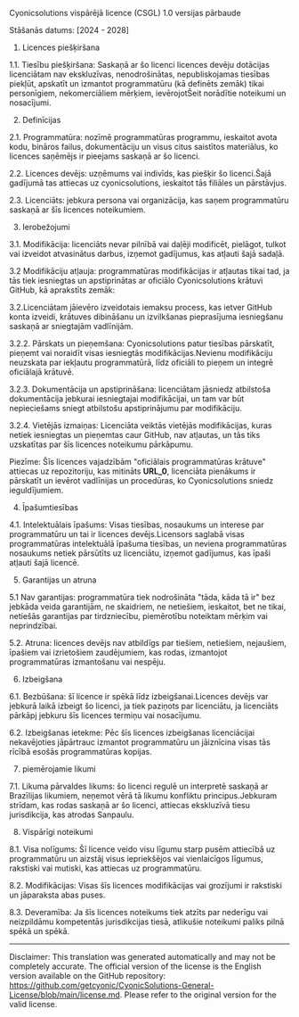 Cyonicsolutions vispārējā licence (CSGL)
1.0 versijas pārbaude

Stāšanās datums: [2024 - 2028]

1. Licences piešķiršana

1.1. Tiesību piešķiršana: Saskaņā ar šo licenci licences devēju dotācijas licenciātam nav ekskluzīvas, nenodrošinātas, nepubliskojamas tiesības piekļūt, apskatīt un izmantot programmatūru (kā definēts zemāk) tikai personīgiem, nekomerciāliem mērķiem, ievērojotŠeit norādītie noteikumi un nosacījumi.

2. Definīcijas

2.1. Programmatūra: nozīmē programmatūras programmu, ieskaitot avota kodu, bināros failus, dokumentāciju un visus citus saistītos materiālus, ko licences saņēmējs ir pieejams saskaņā ar šo licenci.

2.2. Licences devējs: uzņēmums vai indivīds, kas piešķir šo licenci.Šajā gadījumā tas attiecas uz cyonicsolutions, ieskaitot tās filiāles un pārstāvjus.

2.3. Licenciāts: jebkura persona vai organizācija, kas saņem programmatūru saskaņā ar šīs licences noteikumiem.

3. Ierobežojumi

3.1. Modifikācija: licenciāts nevar pilnībā vai daļēji modificēt, pielāgot, tulkot vai izveidot atvasinātus darbus, izņemot gadījumus, kas atļauti šajā sadaļā.

3.2 Modifikāciju atļauja: programmatūras modifikācijas ir atļautas tikai tad, ja tās tiek iesniegtas un apstiprinātas ar oficiālo Cyonicsolutions krātuvi GitHub, kā aprakstīts zemāk:

3.2.Licenciātam jāievēro izveidotais iemaksu process, kas ietver GitHub konta izveidi, krātuves dibināšanu un izvilkšanas pieprasījuma iesniegšanu saskaņā ar sniegtajām vadlīnijām.

3.2.2. Pārskats un pieņemšana: Cyonicsolutions patur tiesības pārskatīt, pieņemt vai noraidīt visas iesniegtās modifikācijas.Nevienu modifikāciju neuzskata par iekļautu programmatūrā, līdz oficiāli to pieņem un integrē oficiālajā krātuvē.

3.2.3. Dokumentācija un apstiprināšana: licenciātam jāsniedz atbilstoša dokumentācija jebkurai iesniegtajai modifikācijai, un tam var būt nepieciešams sniegt atbilstošu apstiprinājumu par modifikāciju.

3.2.4. Vietējās izmaiņas: Licenciāta veiktās vietējās modifikācijas, kuras netiek iesniegtas un pieņemtas caur GitHub, nav atļautas, un tās tiks uzskatītas par šīs licences noteikumu pārkāpumu.

Piezīme: Šīs licences vajadzībām "oficiālais programmatūras krātuve" attiecas uz repozitoriju, kas mitināts __URL_0__, licenciāta pienākums ir pārskatīt un ievērot vadlīnijas un procedūras, ko Cyonicsolutions sniedz ieguldījumiem.

4. Īpašumtiesības

4.1. Intelektuālais īpašums: Visas tiesības, nosaukums un interese par programmatūru un tai ir licences devējs.Licensors saglabā visas programmatūras intelektuālā īpašuma tiesības, un neviena programmatūras nosaukums netiek pārsūtīts uz licenciātu, izņemot gadījumus, kas īpaši atļauti šajā licencē.

5. Garantijas un atruna

5.1 Nav garantijas: programmatūra tiek nodrošināta "tāda, kāda tā ir" bez jebkāda veida garantijām, ne skaidriem, ne netiešiem, ieskaitot, bet ne tikai, netiešās garantijas par tirdzniecību, piemērotību noteiktam mērķim vai neprindzībai.

5.2. Atruna: licences devējs nav atbildīgs par tiešiem, netiešiem, nejaušiem, īpašiem vai izrietošiem zaudējumiem, kas rodas, izmantojot programmatūras izmantošanu vai nespēju.

6. Izbeigšana

6.1. Bezbūšana: šī licence ir spēkā līdz izbeigšanai.Licences devējs var jebkurā laikā izbeigt šo licenci, ja tiek paziņots par licenciātu, ja licenciāts pārkāpj jebkuru šīs licences termiņu vai nosacījumu.

6.2. Izbeigšanas ietekme: Pēc šīs licences izbeigšanas licenciācijai nekavējoties jāpārtrauc izmantot programmatūru un jāiznīcina visas tās rīcībā esošās programmatūras kopijas.

7. piemērojamie likumi

7.1. Likuma pārvaldes likums: šo licenci regulē un interpretē saskaņā ar Brazīlijas likumiem, neņemot vērā tā likumu konfliktu principus.Jebkuram strīdam, kas rodas saskaņā ar šo licenci, attiecas ekskluzīvā tiesu jurisdikcija, kas atrodas Sanpaulu.

8. Vispārīgi noteikumi

8.1. Visa nolīgums: Šī licence veido visu līgumu starp pusēm attiecībā uz programmatūru un aizstāj visus iepriekšējos vai vienlaicīgos līgumus, rakstiski vai mutiski, kas attiecas uz programmatūru.

8.2. Modifikācijas: Visas šīs licences modifikācijas vai grozījumi ir rakstiski un jāparaksta abas puses.

8.3. Deveramība: Ja šīs licences noteikums tiek atzīts par nederīgu vai neizpildāmu kompetentās jurisdikcijas tiesā, atlikušie noteikumi paliks pilnā spēkā un spēkā.

---
Disclaimer: This translation was generated automatically and may not be completely accurate. The official version of the license is the English version available on the GitHub repository: https://github.com/getcyonic/CyonicSolutions-General-License/blob/main/license.md. Please refer to the original version for the valid license.
